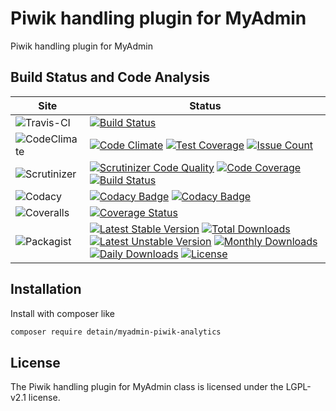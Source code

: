 # Piwik handling plugin for MyAdmin

Piwik handling plugin for MyAdmin

## Build Status and Code Analysis

Site          | Status
--------------|---------------------------
![Travis-CI](http://i.is.cc/storage/GYd75qN.png "Travis-CI")     | [![Build Status](https://travis-ci.org/detain/myadmin-piwik-analytics.svg?branch=master)](https://travis-ci.org/detain/myadmin-piwik-analytics)
![CodeClimate](http://i.is.cc/storage/GYlageh.png "CodeClimate")  | [![Code Climate](https://codeclimate.com/github/detain/myadmin-piwik-analytics/badges/gpa.svg)](https://codeclimate.com/github/detain/myadmin-piwik-analytics) [![Test Coverage](https://codeclimate.com/github/detain/myadmin-piwik-analytics/badges/coverage.svg)](https://codeclimate.com/github/detain/myadmin-piwik-analytics/coverage) [![Issue Count](https://codeclimate.com/github/detain/myadmin-piwik-analytics/badges/issue_count.svg)](https://codeclimate.com/github/detain/myadmin-piwik-analytics)
![Scrutinizer](http://i.is.cc/storage/GYeUnux.png "Scrutinizer")   | [![Scrutinizer Code Quality](https://scrutinizer-ci.com/g/myadmin-plugins/myadmin-piwik-analytics/badges/quality-score.png?b=master)](https://scrutinizer-ci.com/g/myadmin-plugins/myadmin-piwik-analytics/?branch=master) [![Code Coverage](https://scrutinizer-ci.com/g/myadmin-plugins/myadmin-piwik-analytics/badges/coverage.png?b=master)](https://scrutinizer-ci.com/g/myadmin-plugins/myadmin-piwik-analytics/?branch=master) [![Build Status](https://scrutinizer-ci.com/g/myadmin-plugins/myadmin-piwik-analytics/badges/build.png?b=master)](https://scrutinizer-ci.com/g/myadmin-plugins/myadmin-piwik-analytics/build-status/master)
![Codacy](http://i.is.cc/storage/GYi66Cx.png "Codacy")        | [![Codacy Badge](https://api.codacy.com/project/badge/Grade/226251fc068f4fd5b4b4ef9a40011d06)](https://www.codacy.com/app/detain/myadmin-piwik-analytics) [![Codacy Badge](https://api.codacy.com/project/badge/Coverage/25fa74eb74c947bf969602fcfe87e349)](https://www.codacy.com/app/detain/myadmin-piwik-analytics?utm_source=github.com&utm_medium=referral&utm_content=detain/myadmin-piwik-analytics&utm_campaign=Badge_Coverage)
![Coveralls](http://i.is.cc/storage/GYjNSim.png "Coveralls")    | [![Coverage Status](https://coveralls.io/repos/github/detain/db_abstraction/badge.svg?branch=master)](https://coveralls.io/github/detain/myadmin-piwik-analytics?branch=master)
![Packagist](http://i.is.cc/storage/GYacBEX.png "Packagist")     | [![Latest Stable Version](https://poser.pugx.org/detain/myadmin-piwik-analytics/version)](https://packagist.org/packages/detain/myadmin-piwik-analytics) [![Total Downloads](https://poser.pugx.org/detain/myadmin-piwik-analytics/downloads)](https://packagist.org/packages/detain/myadmin-piwik-analytics) [![Latest Unstable Version](https://poser.pugx.org/detain/myadmin-piwik-analytics/v/unstable)](//packagist.org/packages/detain/myadmin-piwik-analytics) [![Monthly Downloads](https://poser.pugx.org/detain/myadmin-piwik-analytics/d/monthly)](https://packagist.org/packages/detain/myadmin-piwik-analytics) [![Daily Downloads](https://poser.pugx.org/detain/myadmin-piwik-analytics/d/daily)](https://packagist.org/packages/detain/myadmin-piwik-analytics) [![License](https://poser.pugx.org/detain/myadmin-piwik-analytics/license)](https://packagist.org/packages/detain/myadmin-piwik-analytics)


## Installation

Install with composer like

```sh
composer require detain/myadmin-piwik-analytics
```

## License

The Piwik handling plugin for MyAdmin class is licensed under the LGPL-v2.1 license.

